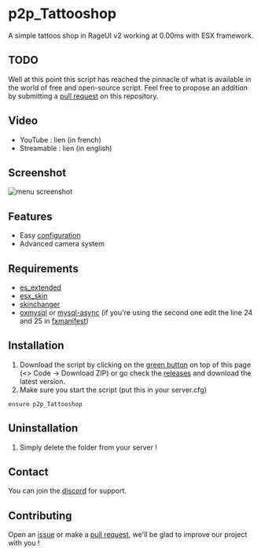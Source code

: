 # p2p_Tattooshop

A simple tattoos shop in RageUI v2 working at 0.00ms with ESX framework.

## TODO

Well at this point this script has reached the pinnacle of what is available in the world of free and open-source script. Feel free to propose an addition by submitting a [pull request](https://github.com/Path-to-Precision/p2p_Tattooshop/pulls) on this repository.

## Video
* YouTube : lien (in french)
* Streamable : lien (in english)

## Screenshot
![menu screenshot](https://cdn.discordapp.com/attachments/1166410187909910528/1169693366192193576/image.png?ex=655654d6&is=6543dfd6&hm=b984854d7c84f4ada7dce1de8e641e22b35b2292410766ef109046d2ac42af06&)

## Features
* Easy [configuration](https://github.com/Path-to-Precision/p2p_Tattooshop/blob/main/shared/config.lua)
* Advanced camera system

## Requirements
* [es_extended](https://github.com/esx-framework/esx_core/tree/main/%5Bcore%5D/es_extended)
* [esx_skin](https://github.com/esx-framework/esx_core/tree/main/%5Bcore%5D/esx_skin)
* [skinchanger](https://github.com/esx-framework/esx_core/tree/main/%5Bcore%5D/skinchanger)
* [oxmysql](https://github.com/overextended/oxmysql) or [mysql-async](https://github.com/brouznouf/fivem-mysql-async) (if you're using the second one edit the line 24 and 25 in [fxmanifest](https://github.com/Path-to-Precision/p2p_Tattooshop/blob/main/fxmanifest.lua))

## Installation
1. Download the script by clicking on the [green button](https://github.com/Path-to-Precision/p2p_Tattooshop/archive/refs/heads/main.zip) on top of this page (<> Code -> Download ZIP) or go check the [releases](https://github.com/Path-to-Precision/p2p_Tattooshop/releases) and download the latest version.
2. Make sure you start the script (put this in your server.cfg)
```
ensure p2p_Tattooshop
```

## Uninstallation

1. Simply delete the folder from your server !

## Contact

You can join the [discord](https://discord.gg/5K5CHmVnUb) for support.

## Contributing

Open an [issue](https://github.com/Path-to-Precision/p2p_Tattooshop/issues/new) or make a [pull request](https://github.com/Path-to-Precision/p2p_Tattooshop/pulls), we'll be glad to improve our project with you !
